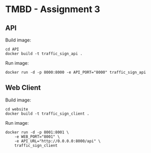 # TMBD - Assignment 3

## API

Build image:
```
cd API
docker build -t traffic_sign_api .
```

Run image:
```
docker run -d -p 8000:8000 -e API_PORT="8000" traffic_sign_api
```

## Web Client

Build image:
```
cd website
docker build -t traffic_sign_client .
```

Run image:
```
docker run -d -p 8001:8001 \
    -e WEB_PORT="8001" \
    -e API_URL="http://0.0.0.0:8000/api" \
    traffic_sign_client
```